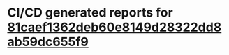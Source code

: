 # CI/CD generated reports for [81caef1362deb60e8149d28322dd8ab59dc655f9](https://github.com/hydephp/develop/commit/81caef1362deb60e8149d28322dd8ab59dc655f9)
